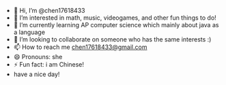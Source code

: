 - 👋 Hi, I’m @chen17618433
- 👀 I’m interested in math, music, videogames, and other fun things to do!
- 🌱 I’m currently learning AP computer science which mainly about java as a language
- 💞️ I’m looking to collaborate on someone who has the same interests :)
- 📫 How to reach me chen17618433@gmail.com
- 😄 Pronouns: she
- ⚡ Fun fact: i am Chinese!
- have a nice day!

<!---
chen17618433/chen17618433 is a ✨ special ✨ repository because its `README.md` (this file) appears on your GitHub profile.
You can click the Preview link to take a look at your changes.
--->
